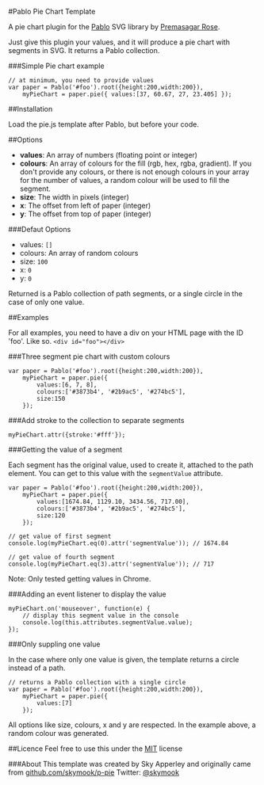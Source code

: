 #Pablo Pie Chart Template

A pie chart plugin for the [Pablo](http://pablojs.com/) SVG library by [Premasagar Rose](http://github.com/premasagar).

Just give this plugin your values, and it will produce a pie chart with segments in SVG. It returns a Pablo collection.

###Simple Pie chart example

	// at minimum, you need to provide values
	var paper = Pablo('#foo').root({height:200,width:200}),
		myPieChart = paper.pie({ values:[37, 60.67, 27, 23.405] });

##Installation

Load the pie.js template after Pablo, but before your code.

##Options

* **values**: An array of numbers (floating point or integer)
* **colours**: An array of colours for the fill (rgb, hex, rgba, gradient). If you don't provide any colours, or there is not enough colours in your array for the number of values, a random colour will be used to fill the segment.
* **size**: The width in pixels (integer)
* **x**: The offset from left of paper (integer)
* **y**: The offset from top of paper (integer)

###Defaut Options

* values: `[]`
* colours: An array of random colours
* size: `100`
* x: `0`
* y: `0`

Returned is a Pablo collection of path segments, or a single circle in the case of only one value.

##Examples

For all examples, you need to have a div on your HTML page with the ID 'foo'. Like so.
	`<div id="foo"></div>`

###Three segment pie chart with custom colours

	var paper = Pablo('#foo').root({height:200,width:200}),
		myPieChart = paper.pie({
			values:[6, 7, 8],
			colours:['#3873b4', '#2b9ac5', '#274bc5'],
			size:150
		});

###Add stroke to the collection to separate segments

	myPieChart.attr({stroke:'#fff'});

###Getting the value of a segment

Each segment has the original value, used to create it, attached to the path element. You can get to this value with the `segmentValue` attribute.
	
	var paper = Pablo('#foo').root({height:200,width:200}),
		myPieChart = paper.pie({
			values:[1674.84, 1129.10, 3434.56, 717.00],
			colours:['#3873b4', '#2b9ac5', '#274bc5'],
			size:120
		});

	// get value of first segment
	console.log(myPieChart.eq(0).attr('segmentValue')); // 1674.84

	// get value of fourth segment
	console.log(myPieChart.eq(3).attr('segmentValue')); // 717

Note: Only tested getting values in Chrome.

###Adding an event listener to display the value

	myPieChart.on('mouseover', function(e) {
		// display this segment value in the console
		console.log(this.attributes.segmentValue.value);
	});

###Only suppling one value

In the case where only one value is given, the template returns a circle instead of a path.

	// returns a Pablo collection with a single circle
	var paper = Pablo('#foo').root({height:200,width:200}),
		myPieChart = paper.pie({
			values:[7]
		});

All options like size, colours, x and y are respected. In the example above, a random colour was generated.

##Licence
Feel free to use this under the [MIT](http://opensource.org/licenses/mit-license.php) license

###About
This template was created by Sky Apperley and originally came from [github.com/skymook/p-pie](http://github.com/skymook/p-pie)
Twitter: [@skymook](http://twitter.com/skymook)

